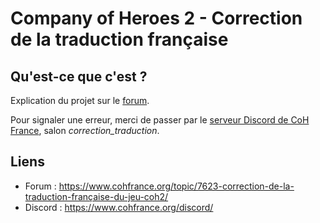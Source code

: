 # Company of Heroes 2 - Correction de la traduction française

Qu'est-ce que c'est ?
---------------------

Explication du projet sur le [forum](https://www.cohfrance.org/topic/7623-correction-de-la-traduction-française-du-jeu-coh2/).

Pour signaler une erreur, merci de passer par le [serveur Discord de CoH France](https://www.cohfrance.org/discord/), salon *correction_traduction*.

Liens
-----

- Forum : https://www.cohfrance.org/topic/7623-correction-de-la-traduction-française-du-jeu-coh2/
- Discord : https://www.cohfrance.org/discord/

